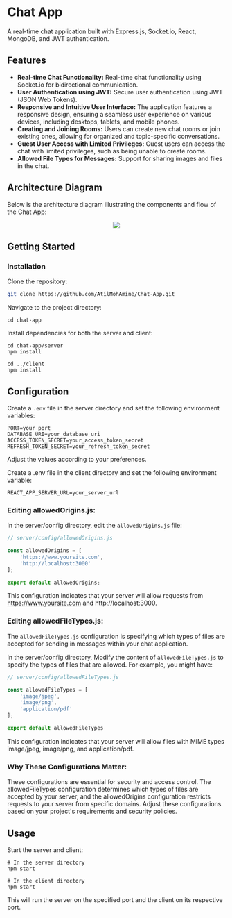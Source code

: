 # Chat App
A real-time chat application built with Express.js, Socket.io, React, MongoDB, and JWT authentication.

## Features
- **Real-time Chat Functionality:** Real-time chat functionality using Socket.io for bidirectional communication.
- **User Authentication using JWT:** Secure user authentication using JWT (JSON Web Tokens).
- **Responsive and Intuitive User Interface:** The application features a responsive design, ensuring a seamless user experience on various devices, including desktops, tablets, and mobile phones.
- **Creating and Joining Rooms:** Users can create new chat rooms or join existing ones, allowing for organized and topic-specific conversations.
- **Guest User Access with Limited Privileges:** Guest users can access the chat with limited privileges, such as being unable to create rooms.
- **Allowed File Types for Messages:** Support for sharing images and files in the chat.

## Architecture Diagram
Below is the architecture diagram illustrating the components and flow of the Chat App:

<p align="center">
   <img src="https://github.com/AtilMohAmine/Chat-App/assets/86023602/7bd738fc-d830-42e3-a756-623101910f78">
</p>

## Getting Started

### Installation

Clone the repository:
```bash
git clone https://github.com/AtilMohAmine/Chat-App.git
```

Navigate to the project directory:
```bach
cd chat-app
```

Install dependencies for both the server and client:
```bach
cd chat-app/server
npm install

cd ../client
npm install
```

## Configuration

Create a `.env` file in the server directory and set the following environment variables:

```env
PORT=your_port
DATABASE_URI=your_database_uri
ACCESS_TOKEN_SECRET=your_access_token_secret
REFRESH_TOKEN_SECRET=your_refresh_token_secret
```
Adjust the values according to your preferences.

Create a .env file in the client directory and set the following environment variable:
```env
REACT_APP_SERVER_URL=your_server_url
```

### Editing allowedOrigins.js:

In the server/config directory, edit the `allowedOrigins.js` file:

```javascript
// server/config/allowedOrigins.js

const allowedOrigins = [
    'https://www.yoursite.com',
    'http://localhost:3000'
];

export default allowedOrigins;
```

This configuration indicates that your server will allow requests from https://www.yoursite.com and http://localhost:3000.

### Editing allowedFileTypes.js:
The `allowedFileTypes.js` configuration is specifying which types of files are accepted for sending in messages within your chat application.

In the server/config directory, Modify the content of `allowedFileTypes.js` to specify the types of files that are allowed. For example, you might have:
```javascript
// server/config/allowedFileTypes.js

const allowedFileTypes = [
    'image/jpeg',
    'image/png',
    'application/pdf'
];

export default allowedFileTypes
```
This configuration indicates that your server will allow files with MIME types image/jpeg, image/png, and application/pdf.

### Why These Configurations Matter:

These configurations are essential for security and access control. The allowedFileTypes configuration determines which types of files are accepted by your server, and the allowedOrigins configuration restricts requests to your server from specific domains. Adjust these configurations based on your project's requirements and security policies.

## Usage
Start the server and client:

```bach
# In the server directory
npm start

# In the client directory
npm start
```
This will run the server on the specified port and the client on its respective port.
